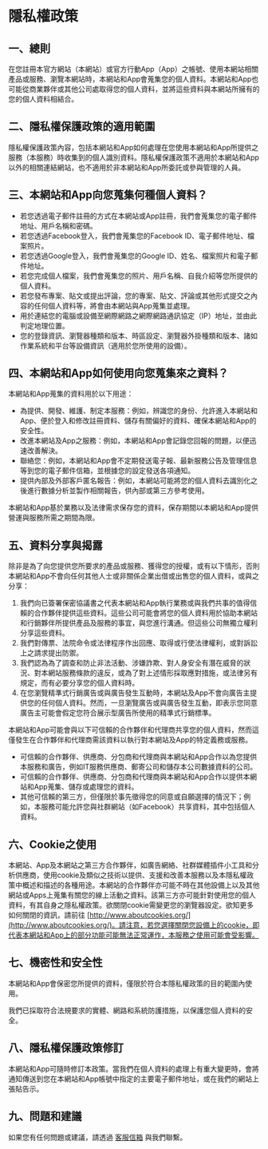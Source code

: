 # 隱私權政策

## 一、總則

在您註冊本官方網站（本網站）或官方行動App（App）之帳號、使用本網站相關產品或服務、瀏覽本網站時，本網站和App會蒐集您的個人資料。本網站和App也可能從商業夥伴或其他公司處取得您的個人資料，並將這些資料與本網站所擁有的您的個人資料相結合。

## 二、隱私權保護政策的適用範圍

隱私權保護政策內容，包括本網站和App如何處理在您使用本網站和App所提供之服務（本服務）時收集到的個人識別資料。隱私權保護政策不適用於本網站和App以外的相關連結網站，也不適用於非本網站和App所委託或參與管理的人員。 

## 三、本網站和App向您蒐集何種個人資料？

* 若您透過電子郵件註冊的方式在本網站或App註冊，我們會蒐集您的電子郵件地址、用戶名稱和密碼。
* 若您透過Facebook登入，我們會蒐集您的Facebook ID、電子郵件地址、檔案照片。
* 若您透過Google登入，我們會蒐集您的Google ID、姓名、檔案照片和電子郵件地址。
* 若您完成個人檔案，我們會蒐集您的照片、用戶名稱、自我介紹等您所提供的個人資料。
* 若您發布專案、貼文或提出評論，您的專案、貼文、評論或其他形式提交之內容的任何個人資料等，將會由本網站與App蒐集並處理。
* 用於連結您的電腦或設備至網際網路之網際網路通訊協定（IP）地址，並由此判定地理位置。
* 您的登錄資訊、瀏覽器種類和版本、時區設定、瀏覽器外掛種類和版本、諸如作業系統和平台等設備資訊（適用於您所使用的設備）。

## 四、本網站和App如何使用向您蒐集來之資料？

本網站和App蒐集的資料用於以下用途：

* 為提供、開發、維護、制定本服務：例如，辨識您的身份、允許進入本網站和App、便於登入和修改註冊資料、儲存有關偏好的資料、確保本網站和App的安全性。
* 改進本網站及App之服務：例如，本網站和App會記錄您回報的問題，以便迅速改善解決。
* 聯絡您：例如，本網站和App會不定期發送電子報、最新服務公告及管理信息等到您的電子郵件信箱，並根據您的設定發送各項通知。
* 提供內部及外部客戶匿名報告：例如，本網站可能將您的個人資料去識別化之後進行數據分析並製作相關報告，供內部或第三方參考使用。 

本網站和App基於業務以及法律需求保存您的資料，保存期間以本網站和App提供營運與服務所需之期間為限。

## 五、資料分享與揭露

除非是為了向您提供您所要求的產品或服務、獲得您的授權，或有以下情形，否則本網站和App不會向任何其他人士或非關係企業出借或出售您的個人資料，或與之分享：

1. 我們向已簽署保密協議書之代表本網站和App執行業務或與我們共事的值得信賴的合作夥伴提供這些資料。這些公司可能會將您的個人資料用於協助本網站和行銷夥伴所提供產品及服務的事宜，與您進行溝通。但這些公司無獨立權利分享這些資料。 
2. 我們對傳票、法院命令或法律程序作出回應、取得或行使法律權利，或對訴訟上之請求提出防禦。
3. 我們認為為了調查和防止非法活動、涉嫌詐欺、對人身安全有潛在威脅的狀況、對本網站服務條款的違反，或為了對上述情形採取應對措施，或法律另有規定，而有必要分享您的個人資料時。
4. 在您瀏覽精準式行銷廣告或與廣告發生互動時，本網站及App不會向廣告主提供您的任何個人資料。然而，一旦瀏覽廣告或與廣告發生互動，即表示您同意廣告主可能會假定您符合展示型廣告所使用的精準式行銷標準。 

本網站和App可能會與以下可信賴的合作夥伴和代理商共享您的個人資料，然而這僅發生在合作夥伴和代理商需該資料以執行對本網站及App的特定義務或服務。

* 可信賴的合作夥伴、供應商、分包商和代理商與本網站和App合作以為您提供本服務和廣告，例如IT服務供應商、郵寄公司和儲存本公司數據資料的公司。
* 可信賴的合作夥伴、供應商、分包商和代理商與本網站和App合作以提供本網站和App蒐集、儲存或處理您的資料。
* 其他可信賴的第三方，但僅限於事先徵得您的同意或自願選擇的情況下；例如，本服務可能允許您與社群網站（如Facebook）共享資料，其中包括個人資料。

## 六、Cookie之使用

本網站、App及本網站之第三方合作夥伴，如廣告網絡、社群媒體插件小工具和分析供應商，使用cookie及類似之技術以提供、支援和改善本服務以及本隱私權政策中概述和描述的各種用途。本網站的合作夥伴亦可能不時在其他設備上以及其他網站或Apps上蒐集有關您的線上活動之資料。該第三方亦可能針對使用您的個人資料，有其自身之隱私權政策。欲關閉cookie需變更您的瀏覽器設定。欲知更多如何關閉的資訊，請前往 [http://www.aboutcookies.org/](http://www.aboutcookies.org/)。請注意，若您選擇關閉您設備上的cookie，即代表本網站和App上的部分功能可能無法正常運作，本服務之使用可能會受影響。

## 七、機密性和安全性

本網站和App會保密您所提供的資料，僅限於符合本隱私權政策的目的範圍內使用。

我們已採取符合法規要求的實體、網路和系統防護措施，以保護您個人資料的安全。

## 八、隱私權保護政策修訂

本網站和App可隨時修訂本政策。當我們在個人資料的處理上有重大變更時，會將通知傳送到您在本網站和App帳號中指定的主要電子郵件地址，或在我們的網站上張貼告示。

## 九、問題和建議

如果您有任何問題或建議，請透過 [客服信箱](mailto:hi@birdiy.com) 與我們聯繫。

